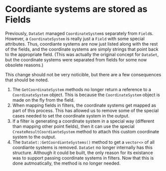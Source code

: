# Coordiante systems are stored as Fields

Previously, `DataSet` managed `CoordinateSystem`s separately from `Field`s.
However, a `CoordinateSystem` is really just a `Field` with some special
attributes. Thus, coordiante systems are now just listed along with the
rest of the fields, and the coordinate systems are simply strings that
point back to the appropriate field. (This was actually the original
concept for `DataSet`, but the coordinate systems were separated from
fields for some now obsolete reasons.)

This change should not be very noticible, but there are a few consequences
that should be noted.

1. The `GetCoordinateSystem` methods no longer return a reference to a
   `CoordinateSystem` object. This is because the `CoordinateSystem` object
   is made on the fly from the field.
2. When mapping fields in filters, the coordinate systems get mapped as
   part of this process. This has allowed us to remove some of the special
   cases needed to set the coordinate system in the output.
3. If a filter is generating a coordinate system in a special way
   (different than mapping other point fields), then it can use the special
   `CreateResultCoordianteSystem` method to attach this custom coordinate
   system to the output.
4. The `DataSet::GetCoordianteSystems()` method to get a `vector<>` of all
   coordiante systems is removed. `DataSet` no longer internally has this
   structure. Although it could be built, the only reason for its existance
   was to support passing coordinate systems in filters. Now that this is
   done autmoatically, the method is no longer needed.

